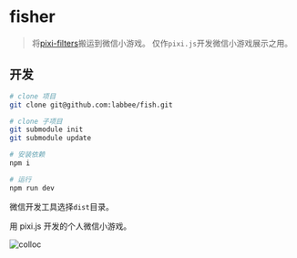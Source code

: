 # fisher

> 将[pixi-filters](https://github.com/pixijs/pixi-filters)搬运到微信小游戏。
> 仅作`pixi.js`开发微信小游戏展示之用。

## 开发
```bash
# clone 项目
git clone git@github.com:labbee/fish.git

# clone 子项目
git submodule init
git submodule update

# 安装依赖
npm i

# 运行
npm run dev
```

微信开发工具选择`dist`目录。

用 pixi.js 开发的个人微信小游戏。

![colloc](https://upload-images.jianshu.io/upload_images/56079-8b9bcbf80284f116.jpg)
